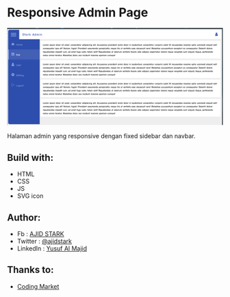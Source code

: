 # Responsive Admin Page

![](screenshoot.png)

Halaman admin yang responsive dengan fixed sidebar dan navbar.

## Build with:

- HTML
- CSS
- JS
- SVG icon

## Author:

- Fb : [AJID STARK](https://fb.me/ajidstark)
- Twitter : [@ajidstark](https://twitter.com/ajidstark)
- LinkedIn : [Yusuf Al Majid](https://www.linkedin.com/in/yusuf-al-majid/)

## Thanks to:

- [Coding Market](https://www.youtube.com/watch?v=Ihwqun_HmXs)
